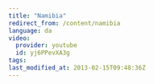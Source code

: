 ```yaml
---
title: "Namibia"
redirect_from: /content/namibia
language: da
video:
  provider: youtube
  id: yj6PPevXA3g
tags:
last_modified_at: 2013-02-15T09:48:36Z
---
```



